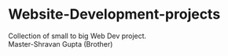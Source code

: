 # Website-Development-projects
Collection of small to big Web Dev project.
<br>
Master-Shravan Gupta (Brother)
